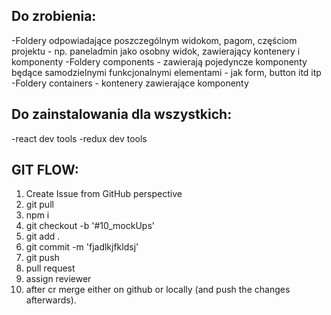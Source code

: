 ## Do zrobienia:
-Foldery odpowiadające poszczególnym widokom, pagom, częściom projektu - np. paneladmin jako osobny widok, zawierający kontenery i komponenty
-Foldery components - zawierają pojedyncze komponenty będące samodzielnymi funkcjonalnymi elementami - jak form, button itd itp
-Foldery containers - kontenery zawierające komponenty

## Do zainstalowania dla wszystkich:
-react dev tools
-redux dev tools

## GIT FLOW:
1. Create Issue from GitHub perspective
2. git pull
3. npm i
4. git checkout -b '#10_mockUps'
5. git add . 
6. git commit -m 'fjadlkjfkldsj'
7. git push
8. pull request
9. assign reviewer
10. after cr merge either on github or locally (and push the changes afterwards).
